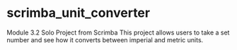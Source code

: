 # scrimba_unit_converter
Module 3.2 Solo Project from Scrimba
This project allows users to take a set number and see how it converts between imperial and metric units. 

